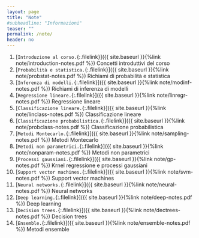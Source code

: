 ```yaml
---
layout: page
title: "Note"
#subheadline: "Informazioni"
teaser: ""
permalink: /note/
header: no
---
```


1. [`Introduzione al corso.`{:.filelink}]({{ site.baseurl }}{%link note/introduction-notes.pdf %}) Concetti introduttivi del corso
1. [`Probabilità e statistica.`{:.filelink}]({{ site.baseurl }}{%link note/probstat-notes.pdf %}) Richiami di probabilità e statistica
1. [`Inferenza di modelli.`{:.filelink}]({{ site.baseurl }}{%link note/modinf-notes.pdf %}) Richiami di inferenza di modelli
1. [`Regressione lineare.`{:.filelink}]({{ site.baseurl }}{%link note/linregr-notes.pdf %}) Regressione lineare
1. [`Classificazione lineare.`{:.filelink}]({{ site.baseurl }}{%link note/linclass-notes.pdf %}) Classificazione lineare
1. [`Classificazione probabilistica.`{:.filelink}]({{ site.baseurl }}{%link note/probclass-notes.pdf %}) Classificazione probabilistica
1. [`Metodi Montecarlo.`{:.filelink}]({{ site.baseurl }}{%link note/sampling-notes.pdf %}) Metodi Montecarlo
1. [`Metodi non parametrici.`{:.filelink}]({{ site.baseurl }}{%link note/nonparam-notes.pdf %}) Metodi non parametrici
1. [`Processi gaussiani.`{:.filelink}]({{ site.baseurl }}{%link note/gp-notes.pdf %}) Krnel regressione e processi gaussiani
1. [`Support vector machines.`{:.filelink}]({{ site.baseurl }}{%link note/svm-notes.pdf %}) Support vector machines
1. [`Neural networks.`{:.filelink}]({{ site.baseurl }}{%link note/neural-notes.pdf %}) Neural networks
1. [`Deep learning.`{:.filelink}]({{ site.baseurl }}{%link note/deep-notes.pdf %}) Deep learning
1. [`Decision trees.`{:.filelink}]({{ site.baseurl }}{%link note/dectrees-notes.pdf %}) Decision trees
1. [`Ensemble.`{:.filelink}]({{ site.baseurl }}{%link note/ensemble-notes.pdf %}) Metodi ensemble
